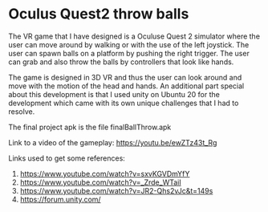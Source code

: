 # Oculus Quest2 throw balls

The VR game that I have designed is a Oculuse Quest 2 simulator where the user can move around by walking or with the use of the left joystick. The user can spawn balls on a platform by pushing the right trigger. The user can grab and also throw the balls by controllers that look like hands.

The game is designed in 3D VR and thus the user can look around and move with the motion of the head and hands. An additional part special about this development is that I used unity on Ubuntu 20 for the development which came with its own unique challenges that I had to resolve.

The final project apk is the file finalBallThrow.apk

Link to a video of the gameplay: https://youtu.be/ewZTz43t_Rg

Links used to get some references:
1. https://www.youtube.com/watch?v=sxvKGVDmYfY
2. https://www.youtube.com/watch?v=_Zrde_WTaiI
3. https://www.youtube.com/watch?v=JR2-Qhs2vJc&t=149s
4. https://forum.unity.com/
